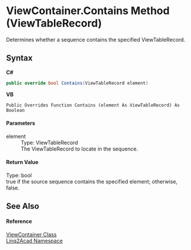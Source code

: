 # ViewContainer.Contains Method (ViewTableRecord)
 

Determines whether a sequence contains the specified ViewTableRecord.

## Syntax

**C#**<br />
``` C#
public override bool Contains(ViewTableRecord element)
```

**VB**<br />
``` VB
Public Overrides Function Contains (element As ViewTableRecord) As Boolean
```


#### Parameters
<dl><dt>element</dt><dd>Type: ViewTableRecord<br />The ViewTableRecord to locate in the sequence.</dd></dl>

#### Return Value
Type: bool<br />true if the source sequence contains the specified element; otherwise, false.

## See Also


#### Reference
<a href="T_Linq2Acad_ViewContainer.md">ViewContainer Class</a><br /><a href="N_Linq2Acad.md">Linq2Acad Namespace</a><br />
